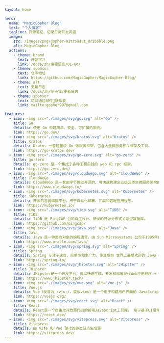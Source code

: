 ```yaml
---
layout: home

hero:
  name: "MagicGopher Blog"
  text: "个人博客"
  tagline: 开源笔记、记录日常开发问题
  image:
    src: /images/png/gopher-astronaut_dribbble.png
    alt: MagicGopher Blog
  actions:
    - theme: brand
      text: 开始学习
      link: /docs/zh/编程语言/01-Go/
    - theme: sponsor
      text: 仓库地址
      link: https://github.com/MagicGopher/MagicGopher-Blog/
    - theme: alt
      text: 更新日志
      link: /docs/zh/关于我/更新日志
    - theme: sponsor
      text: 可以通过邮件📮联系我
      link: mailto:gopher997@gmail.com

features:
  - icon: <img src="./images/svg/go.svg" alt="Go" />
    title: Go
    details: 使用 Go 构建简单、安全、可扩展的系统。
    link: https://go.dev/
  - icon: <img src="./images/svg/kratos.svg" alt="Kratos" />
    title: Kratos
    details: Kratos 一套轻量级 Go 微服务框架，包含大量微服务相关框架及工具。
    link: https://go-kratos.dev/
  - icon: <img src="./images/svg/go-zero.svg" alt="go-zero" />
    title: go-zero
    details: go-zero 是一个集成了各种工程实践的 web 和 rpc 框架。
    link: https://go-zero.dev/
  - icon: <img src="./images/svg/cloudwego.svg" alt="CloudWeGo" />
    title: CloudWeGo
    details: CloudWeGo 是一套由字节跳动开源的、可快速构建企业级云原生微服务架构的中间件集合。
    link: https://www.cloudwego.io/
  - icon: <img src="./images/svg/kubernetes.svg" alt="Kubernetes" />
    title: Kubernetes
    details: 开源的容器编排平台，用于自动化部署、扩展和管理应用程序。
    link: https://kubernetes.io/
  - icon: <img src="./images/svg/tidb.svg" alt="TiDB" />
    title: TiDB
    details: TiDB 是 PingCAP 公司自主设计、研发的开源分布式关系型数据库。
    link: https://github.com/pingcap/
  - icon: <img src="./images/svg/java.svg" alt="Java" />
    title: Java
    details: Java 是一种面向对象的编程语言，由 Sun Microsystems 公司于1995年创建。
    link: https://www.oracle.com/java/
  - icon: <img src="./images/svg/spring.svg" alt="Spring" />
    title: Spring
    details: Spring 专注于速度、简单性和生产力，使其成为 世界上最受欢迎的 Java 框架。
    link: https://spring.io/
  - icon: <img src="./images/svg/jhipster.svg" alt="JHipster" />
    title: JHipster
    details: JHipster是一个开发平台，可以快速生成，开发和部署现代Web应用程序 + 微服务架构。
    link: https://www.jhipster.tech/
  - icon: <img src="./images/svg/vue.svg" alt="Vue.js" />
    title: Vue.js
    details: Vue（发音为 /vjuː/，类似view）是一个用于构建用户界面的 JavaScript 框架。
    link: https://vuejs.org/
  - icon: <img src="./images/svg/react.svg" alt="React" />
    title: React
    details: React是一个自由及开放源代码的前端JavaScript工具库， 用于基于UI组件构建用户界面。
    link: https://react.dev/
  - icon: <img src="./images/svg/vitepress.svg" alt="Vitepress" />
    title: Vitepress
    details: 由 Vite 和 Vue 驱动的静态站点生成器
    link: https://vitepress.dev/
---
```


<VisitorStats />